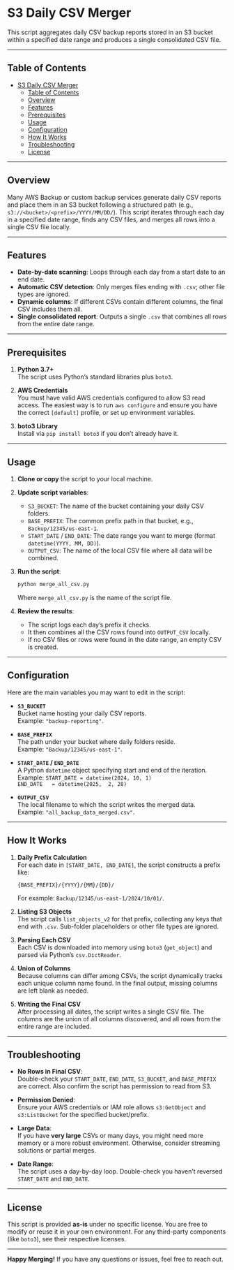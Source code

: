 # S3 Daily CSV Merger

This script aggregates daily CSV backup reports stored in an S3 bucket within a specified date range and produces a single consolidated CSV file.

---

## Table of Contents
- [S3 Daily CSV Merger](#s3-daily-csv-merger)
  - [Table of Contents](#table-of-contents)
  - [Overview](#overview)
  - [Features](#features)
  - [Prerequisites](#prerequisites)
  - [Usage](#usage)
  - [Configuration](#configuration)
  - [How It Works](#how-it-works)
  - [Troubleshooting](#troubleshooting)
  - [License](#license)

---

## Overview

Many AWS Backup or custom backup services generate daily CSV reports and place them in an S3 bucket following a structured path (e.g., `s3://<bucket>/<prefix>/YYYY/MM/DD/`). This script iterates through each day in a specified date range, finds any CSV files, and merges all rows into a single CSV file locally.

---

## Features
- **Date-by-date scanning**: Loops through each day from a start date to an end date.
- **Automatic CSV detection**: Only merges files ending with `.csv`; other file types are ignored.
- **Dynamic columns**: If different CSVs contain different columns, the final CSV includes them all.
- **Single consolidated report**: Outputs a single `.csv` that combines all rows from the entire date range.

---

## Prerequisites

1. **Python 3.7+**  
   The script uses Python’s standard libraries plus `boto3`.

2. **AWS Credentials**  
   You must have valid AWS credentials configured to allow S3 read access. The easiest way is to run `aws configure` and ensure you have the correct `[default]` profile, or set up environment variables.

3. **boto3 Library**  
   Install via `pip install boto3` if you don’t already have it.

---

## Usage

1. **Clone or copy** the script to your local machine.
2. **Update script variables**:
   - `S3_BUCKET`: The name of the bucket containing your daily CSV folders.
   - `BASE_PREFIX`: The common prefix path in that bucket, e.g., `Backup/12345/us-east-1`.
   - `START_DATE` / `END_DATE`: The date range you want to merge (format `datetime(YYYY, MM, DD)`).
   - `OUTPUT_CSV`: The name of the local CSV file where all data will be combined.
3. **Run the script**:
   ```bash
   python merge_all_csv.py
   ```
   Where `merge_all_csv.py` is the name of the script file.

4. **Review the results**:
   - The script logs each day’s prefix it checks.
   - It then combines all the CSV rows found into `OUTPUT_CSV` locally.
   - If no CSV files or rows were found in the date range, an empty CSV is created.

---

## Configuration

Here are the main variables you may want to edit in the script:

- **`S3_BUCKET`**  
  Bucket name hosting your daily CSV reports.  
  Example: `"backup-reporting"`.

- **`BASE_PREFIX`**  
  The path under your bucket where daily folders reside.  
  Example: `"Backup/12345/us-east-1"`.

- **`START_DATE` / `END_DATE`**  
  A Python `datetime` object specifying start and end of the iteration.  
  Example: `START_DATE = datetime(2024, 10, 1)`  
           `END_DATE   = datetime(2025,  2, 28)`

- **`OUTPUT_CSV`**  
  The local filename to which the script writes the merged data.  
  Example: `"all_backup_data_merged.csv"`.

---

## How It Works

1. **Daily Prefix Calculation**  
   For each date in `[START_DATE, END_DATE]`, the script constructs a prefix like:
   ```
   {BASE_PREFIX}/{YYYY}/{MM}/{DD}/
   ```
   For example: `Backup/12345/us-east-1/2024/10/01/`.

2. **Listing S3 Objects**  
   The script calls `list_objects_v2` for that prefix, collecting any keys that end with `.csv`. Sub-folder placeholders or other file types are ignored.

3. **Parsing Each CSV**  
   Each CSV is downloaded into memory using `boto3` (`get_object`) and parsed via Python’s `csv.DictReader`.

4. **Union of Columns**  
   Because columns can differ among CSVs, the script dynamically tracks each unique column name found. In the final output, missing columns are left blank as needed.

5. **Writing the Final CSV**  
   After processing all dates, the script writes a single CSV file. The columns are the union of all columns discovered, and all rows from the entire range are included.

---

## Troubleshooting

- **No Rows in Final CSV**:  
  Double-check your `START_DATE`, `END_DATE`, `S3_BUCKET`, and `BASE_PREFIX` are correct. Also confirm the script has permission to read from S3.

- **Permission Denied**:  
  Ensure your AWS credentials or IAM role allows `s3:GetObject` and `s3:ListBucket` for the specified bucket/prefix.

- **Large Data**:  
  If you have **very large** CSVs or many days, you might need more memory or a more robust environment. Otherwise, consider streaming solutions or partial merges.

- **Date Range**:  
  The script uses a day-by-day loop. Double-check you haven’t reversed `START_DATE` and `END_DATE`.

---

## License

This script is provided **as-is** under no specific license. You are free to modify or reuse it in your own environment. For any third-party components (like `boto3`), see their respective licenses.

---

**Happy Merging!** If you have any questions or issues, feel free to reach out.